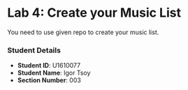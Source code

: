 # Lab 4: Create your Music List

You need to use given repo to create your music list.

### Student Details

- **Student ID**: U1610077
- **Student Name**: Igor Tsoy
- **Section Number**: 003